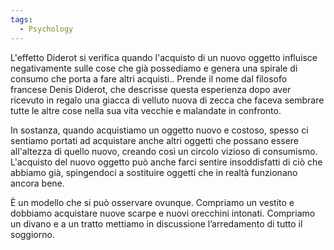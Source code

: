 ```yaml
---
tags:
  - Psychology
---
```



L'effetto Diderot si verifica quando l'acquisto di un nuovo oggetto influisce negativamente sulle cose che già possediamo e genera una spirale di consumo che porta a fare altri acquisti.. Prende il nome dal filosofo francese Denis Diderot, che descrisse questa esperienza dopo aver ricevuto in regalo una giacca di velluto nuova di zecca che faceva sembrare tutte le altre cose nella sua vita vecchie e malandate in confronto.

In sostanza, quando acquistiamo un oggetto nuovo e costoso, spesso ci sentiamo portati ad acquistare anche altri oggetti che possano essere all'altezza di quello nuovo, creando così un circolo vizioso di consumismo. L'acquisto del nuovo oggetto può anche farci sentire insoddisfatti di ciò che abbiamo già, spingendoci a sostituire oggetti che in realtà funzionano ancora bene.

È un modello che si può osservare ovunque. Compriamo un vestito e dobbiamo acquistare nuove scarpe e nuovi orecchini intonati. Compriamo un divano e a un tratto mettiamo in discussione l’arredamento di tutto il soggiorno. 
